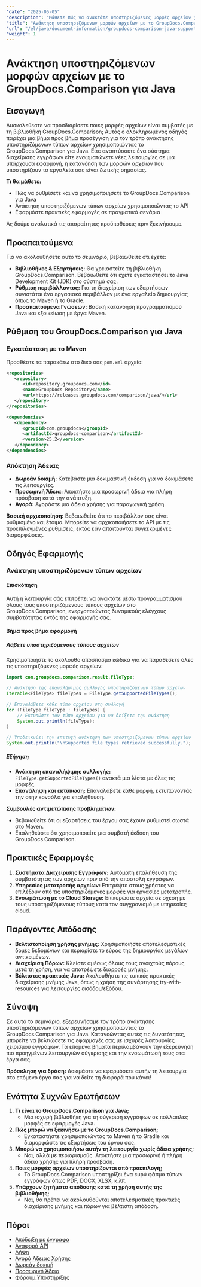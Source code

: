 ```yaml
---
"date": "2025-05-05"
"description": "Μάθετε πώς να ανακτάτε υποστηριζόμενες μορφές αρχείων χρησιμοποιώντας το GroupDocs.Comparison για Java. Ακολουθήστε αυτό το βήμα προς βήμα σεμινάριο για να βελτιώσετε τα συστήματα διαχείρισης εγγράφων σας."
"title": "Ανάκτηση υποστηριζόμενων μορφών αρχείων με το GroupDocs.Comparison for Java&#58; Ένας πλήρης οδηγός"
"url": "/el/java/document-information/groupdocs-comparison-java-supported-formats/"
"weight": 1
---
```


# Ανάκτηση υποστηριζόμενων μορφών αρχείων με το GroupDocs.Comparison για Java

## Εισαγωγή

Δυσκολεύεστε να προσδιορίσετε ποιες μορφές αρχείων είναι συμβατές με τη βιβλιοθήκη GroupDocs.Comparison; Αυτός ο ολοκληρωμένος οδηγός παρέχει μια βήμα προς βήμα προσέγγιση για τον τρόπο ανάκτησης υποστηριζόμενων τύπων αρχείων χρησιμοποιώντας το GroupDocs.Comparison για Java. Είτε αναπτύσσετε ένα σύστημα διαχείρισης εγγράφων είτε ενσωματώνετε νέες λειτουργίες σε μια υπάρχουσα εφαρμογή, η κατανόηση των μορφών αρχείων που υποστηρίζουν τα εργαλεία σας είναι ζωτικής σημασίας.

**Τι θα μάθετε:**
- Πώς να ρυθμίσετε και να χρησιμοποιήσετε το GroupDocs.Comparison για Java
- Ανάκτηση υποστηριζόμενων τύπων αρχείων χρησιμοποιώντας το API
- Εφαρμόστε πρακτικές εφαρμογές σε πραγματικά σενάρια

Ας δούμε αναλυτικά τις απαραίτητες προϋποθέσεις πριν ξεκινήσουμε.

## Προαπαιτούμενα

Για να ακολουθήσετε αυτό το σεμινάριο, βεβαιωθείτε ότι έχετε:

- **Βιβλιοθήκες & Εξαρτήσεις:** Θα χρειαστείτε τη βιβλιοθήκη GroupDocs.Comparison. Βεβαιωθείτε ότι έχετε εγκαταστήσει το Java Development Kit (JDK) στο σύστημά σας.
- **Ρύθμιση περιβάλλοντος:** Για τη διαχείριση των εξαρτήσεων συνιστάται ένα εργασιακό περιβάλλον με ένα εργαλείο δημιουργίας όπως το Maven ή το Gradle.
- **Προαπαιτούμενα Γνώσεων:** Βασική κατανόηση προγραμματισμού Java και εξοικείωση με έργα Maven.

## Ρύθμιση του GroupDocs.Comparison για Java

### Εγκατάσταση με το Maven

Προσθέστε τα παρακάτω στο δικό σας `pom.xml` αρχείο:

```xml
<repositories>
   <repository>
      <id>repository.groupdocs.com</id>
      <name>GroupDocs Repository</name>
      <url>https://releases.groupdocs.com/comparison/java/</url>
   </repository>
</repositories>

<dependencies>
   <dependency>
      <groupId>com.groupdocs</groupId>
      <artifactId>groupdocs-comparison</artifactId>
      <version>25.2</version>
   </dependency>
</dependencies>
```

### Απόκτηση Άδειας

- **Δωρεάν δοκιμή:** Κατεβάστε μια δοκιμαστική έκδοση για να δοκιμάσετε τις λειτουργίες.
- **Προσωρινή Άδεια:** Αποκτήστε μια προσωρινή άδεια για πλήρη πρόσβαση κατά την ανάπτυξη.
- **Αγορά:** Αγοράστε μια άδεια χρήσης για παραγωγική χρήση.

**Βασική αρχικοποίηση:**
Βεβαιωθείτε ότι το περιβάλλον σας είναι ρυθμισμένο και έτοιμο. Μπορείτε να αρχικοποιήσετε το API με τις προεπιλεγμένες ρυθμίσεις, εκτός εάν απαιτούνται συγκεκριμένες διαμορφώσεις.

## Οδηγός Εφαρμογής

### Ανάκτηση υποστηριζόμενων τύπων αρχείων

#### Επισκόπηση
Αυτή η λειτουργία σάς επιτρέπει να ανακτάτε μέσω προγραμματισμού όλους τους υποστηριζόμενους τύπους αρχείων στο GroupDocs.Comparison, ενεργοποιώντας δυναμικούς ελέγχους συμβατότητας εντός της εφαρμογής σας.

#### Βήμα προς βήμα εφαρμογή

##### Λάβετε υποστηριζόμενους τύπους αρχείων

Χρησιμοποιήστε το ακόλουθο απόσπασμα κώδικα για να παραθέσετε όλες τις υποστηριζόμενες μορφές αρχείων:

```java
import com.groupdocs.comparison.result.FileType;

// Ανάκτηση της επαναλήψιμης συλλογής υποστηριζόμενων τύπων αρχείων
Iterable<FileType> fileTypes = FileType.getSupportedFileTypes();

// Επαναλάβετε κάθε τύπο αρχείου στη συλλογή
for (FileType fileType : fileTypes) {
    // Εκτυπώστε τον τύπο αρχείου για να δείξετε την ανάκτηση
    System.out.println(fileType);
}

// Υποδεικνύει την επιτυχή ανάκτηση των υποστηριζόμενων τύπων αρχείων
System.out.println("\nSupported file types retrieved successfully.");
```

##### Εξήγηση
- **Ανάκτηση επαναλήψιμης συλλογής:** `FileType.getSupportedFileTypes()` ανακτά μια λίστα με όλες τις μορφές.
- **Επανάληψη και εκτύπωση:** Επαναλάβετε κάθε μορφή, εκτυπώνοντάς την στην κονσόλα για επαλήθευση.

**Συμβουλές αντιμετώπισης προβλημάτων:**
- Βεβαιωθείτε ότι οι εξαρτήσεις του έργου σας έχουν ρυθμιστεί σωστά στο Maven.
- Επαληθεύστε ότι χρησιμοποιείτε μια συμβατή έκδοση του GroupDocs.Comparison.

## Πρακτικές Εφαρμογές

1. **Συστήματα Διαχείρισης Εγγράφων:** Αυτόματη επαλήθευση της συμβατότητας των αρχείων πριν από την αποστολή εγγράφων.
2. **Υπηρεσίες μετατροπής αρχείων:** Επιτρέψτε στους χρήστες να επιλέξουν από τις υποστηριζόμενες μορφές για εργασίες μετατροπής.
3. **Ενσωμάτωση με το Cloud Storage:** Επικυρώστε αρχεία σε σχέση με τους υποστηριζόμενους τύπους κατά τον συγχρονισμό με υπηρεσίες cloud.

## Παράγοντες Απόδοσης

- **Βελτιστοποίηση χρήσης μνήμης:** Χρησιμοποιήστε αποτελεσματικές δομές δεδομένων και περιορίστε το εύρος της δημιουργίας μεγάλων αντικειμένων.
- **Διαχείριση Πόρων:** Κλείστε αμέσως όλους τους ανοιχτούς πόρους μετά τη χρήση, για να αποτρέψετε διαρροές μνήμης.
- **Βέλτιστες πρακτικές Java:** Ακολουθήστε τις τυπικές πρακτικές διαχείρισης μνήμης Java, όπως η χρήση της συνάρτησης try-with-resources για λειτουργίες εισόδου/εξόδου.

## Σύναψη

Σε αυτό το σεμινάριο, εξερευνήσαμε τον τρόπο ανάκτησης υποστηριζόμενων τύπων αρχείων χρησιμοποιώντας το GroupDocs.Comparison για Java. Κατανοώντας αυτές τις δυνατότητες, μπορείτε να βελτιώσετε τις εφαρμογές σας με ισχυρές λειτουργίες χειρισμού εγγράφων. Τα επόμενα βήματα περιλαμβάνουν την εξερεύνηση πιο προηγμένων λειτουργιών σύγκρισης και την ενσωμάτωσή τους στα έργα σας.

**Πρόσκληση για δράση:** Δοκιμάστε να εφαρμόσετε αυτήν τη λειτουργία στο επόμενο έργο σας για να δείτε τη διαφορά που κάνει!

## Ενότητα Συχνών Ερωτήσεων

1. **Τι είναι το GroupDocs.Comparison για Java;**
   - Μια ισχυρή βιβλιοθήκη για τη σύγκριση εγγράφων σε πολλαπλές μορφές σε εφαρμογές Java.
2. **Πώς μπορώ να ξεκινήσω με το GroupDocs.Comparison;**
   - Εγκαταστήστε χρησιμοποιώντας το Maven ή το Gradle και διαμορφώστε τις εξαρτήσεις του έργου σας.
3. **Μπορώ να χρησιμοποιήσω αυτήν τη λειτουργία χωρίς άδεια χρήσης;**
   - Ναι, αλλά με περιορισμούς. Αποκτήστε μια προσωρινή ή πλήρη άδεια χρήσης για πλήρη πρόσβαση.
4. **Ποιες μορφές αρχείων υποστηρίζονται από προεπιλογή;**
   - Το GroupDocs.Comparison υποστηρίζει ένα ευρύ φάσμα τύπων εγγράφων όπως PDF, DOCX, XLSX, κ.λπ.
5. **Υπάρχουν ζητήματα απόδοσης κατά τη χρήση αυτής της βιβλιοθήκης;**
   - Ναι, θα πρέπει να ακολουθούνται αποτελεσματικές πρακτικές διαχείρισης μνήμης και πόρων για βέλτιστη απόδοση.

## Πόροι

- [Απόδειξη με έγγραφα](https://docs.groupdocs.com/comparison/java/)
- [Αναφορά API](https://reference.groupdocs.com/comparison/java/)
- [Λήψη](https://releases.groupdocs.com/comparison/java/)
- [Αγορά Άδειας Χρήσης](https://purchase.groupdocs.com/buy)
- [Δωρεάν δοκιμή](https://releases.groupdocs.com/comparison/java/)
- [Προσωρινή Άδεια](https://purchase.groupdocs.com/temporary-license/)
- [Φόρουμ Υποστήριξης](https://forum.groupdocs.com/c/comparison)